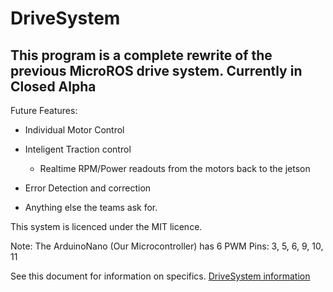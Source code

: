 # DriveSystem


## This program is a complete rewrite of the previous MicroROS drive system. Currently in Closed Alpha

Future Features:

* Individual Motor Control

* Inteligent Traction control
  
  * Realtime RPM/Power readouts from the motors back to the jetson

* Error Detection and correction

* Anything else the teams ask for.

This system is licenced under the MIT licence.


Note: The ArduinoNano (Our Microcontroller) has 6 PWM Pins: 3, 5, 6, 9, 10, 11

See this document for information on specifics. [DriveSystem information](SerialCommands.md)